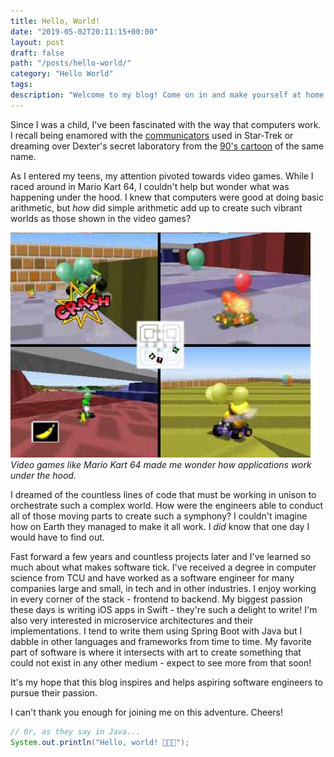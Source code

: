```yaml
---
title: Hello, World!
date: "2019-05-02T20:11:15+00:00"
layout: post
draft: false
path: "/posts/hello-world/"
category: "Hello World"
tags:
description: "Welcome to my blog! Come on in and make yourself at home."
---
```


Since I was a child, I've been fascinated with the way that computers work. I recall being enamored with the [communicators](https://en.wikipedia.org/wiki/Communicator_(Star_Trek)) used in Star-Trek or dreaming over Dexter's secret laboratory from the [90's cartoon](https://en.wikipedia.org/wiki/Dexter%27s_Laboratory) of the same name.

As I entered my teens, my attention pivoted towards video games. While I raced around in Mario Kart 64, I couldn't help but wonder what was happening under the hood. I knew that computers were good at doing basic arithmetic, but *how* did simple arithmetic add up to create such vibrant worlds as those shown in the video games?

![Mario Kart 64](./mk64.jpg)
*Video games like Mario Kart 64 made me wonder how applications work under the hood.*

I dreamed of the countless lines of code that must be working in unison to orchestrate such a complex world. How were the engineers able to conduct all of those moving parts to create such a symphony? I couldn't imagine how on Earth they managed to make it all work. I *did* know that one day I would have to find out.

Fast forward a few years and countless projects later and I've learned so much about what makes software tick. I've received a degree in computer science from TCU and have worked as a software engineer for many companies large and small, in tech and in other industries. I enjoy working in every corner of the stack - frontend to backend. My biggest passion these days is  writing iOS apps in Swift - they're such a delight to write! I'm also very interested in microservice architectures and their implementations. I tend to write them using Spring Boot with Java but I dabble in other languages and frameworks from time to time. My favorite part of software is where it intersects with art to create something that could not exist in any other medium - expect to see more from that soon!

It's my hope that this blog inspires and helps aspiring software engineers to pursue their passion.

I can't thank you enough for joining me on this adventure. Cheers! 

```java
// Or, as they say in Java...
System.out.println("Hello, world! 🎉🍾🎊");
```
